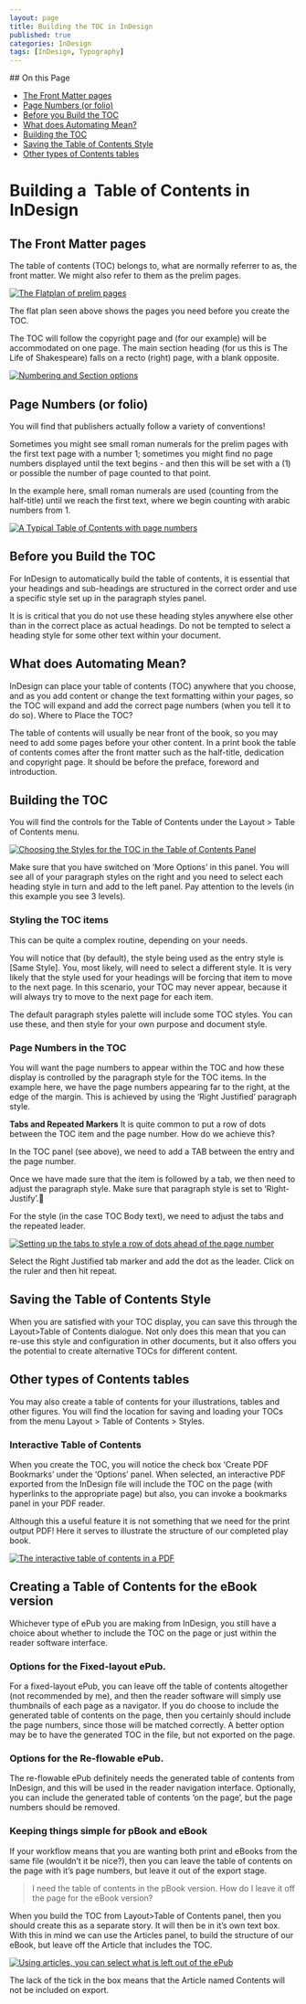 ```yaml
---
layout: page
title: Building the TOC in InDesign
published: true
categories: InDesign
tags: [InDesign, Typography]
---
```

<!-- TOC depthFrom:2 depthTo:2 withLinks:1 updateOnSave:1 orderedList:0 -->
<section class='toc'>
## On this Page

- [The Front Matter pages](#the-front-matter-pages)
- [Page Numbers (or folio)](#page-numbers-or-folio)
- [Before you Build the TOC](#before-you-build-the-toc)
- [What does Automating Mean?](#what-does-automating-mean)
- [Building the TOC](#building-the-toc)
- [Saving the Table of Contents Style](#saving-the-table-of-contents-style)
- [Other types of Contents tables](#other-types-of-contents-tables)

</section><!-- /TOC -->

# Building a  Table of Contents in InDesign

## The Front Matter pages

The table of contents (TOC) belongs to, what are normally referrer to as, the front matter. We might also refer to them as the prelim pages.

[![The Flatplan of prelim pages](../../images/2017/01/the-flatplan-of-prelim-pages.png)](../../images/2017/01/the-flatplan-of-prelim-pages.png)

The flat plan seen above shows the pages you need before you create the TOC.

The TOC will follow the copyright page and (for our example) will be accommodated on one page. The main section heading (for us this is The Life of Shakespeare) falls on a recto (right) page, with a blank opposite.

[![Numbering and Section options](../../images/2017/01/numbering-and-section-options.jpg)](../../images/2017/01/numbering-and-section-options.jpg)

## Page Numbers (or folio)
You will find that publishers actually follow a variety of conventions!

Sometimes you might see small roman numerals for the prelim pages with the first text page with a number 1; sometimes you might find no page numbers displayed until the text begins - and then this will be set with a (1) or possible the number of page counted to that point.

In the example here, small roman numerals are used (counting from the half-title) until we reach the first text, where we begin counting with arabic numbers from 1.

[![A Typical Table of Contents with page numbers](../../images/2017/01/a-typical-toc.png)](../../images/2017/01/a-typical-toc.png)

## Before you Build the TOC

For InDesign to automatically build the table of contents, it is essential that your headings and sub-headings are structured in the correct order and use a specific style set up in the paragraph styles panel.

It is is critical that you do not use these heading styles anywhere else other than in the correct place as actual headings. Do not be tempted to select a heading style for some other text within your document.

## What does Automating Mean?

InDesign can place your table of contents (TOC) anywhere that you choose, and as you add content or change the text formatting within your pages, so the TOC will expand and add the correct page numbers (when you tell it to do so).
Where to Place the TOC?

The table of contents will usually be near front of the book, so you may need to add some pages before your other content. In a print book the table of contents comes after the front matter such as the half-title, dedication and copyright page. It should be before the preface, foreword and introduction.

## Building the TOC
You will find the controls for the Table of Contents under the Layout > Table of Contents menu.

[![Choosing the Styles for the TOC in the Table of Contents Panel](../../images/2017/01/choosing-the-styles-for-the-toc.png)](../../images/2017/01/choosing-the-styles-for-the-toc.png)

Make sure that you have switched on ‘More Options’ in this panel. You will see all of your paragraph styles on the right and you need to select each heading style in turn and add to the left panel. Pay attention to the levels (in this example you see 3 levels).

### Styling the TOC items
This can be quite a complex routine, depending on your needs.

You will notice that (by default), the style being used as the entry style is [Same Style]. You, most likely, will need to select a different style. It is very likely that the style used for your headings will be forcing that item to move to the next page. In this scenario, your TOC may never appear, because it will always try to move to the next page for each item.

The default paragraph styles palette will include some TOC styles. You can use these, and then style for your own purpose and document style.

### Page Numbers in the TOC
You will want the page numbers to appear within the TOC and how these display is controlled by the paragraph style for the TOC items.
In the example here, we have the page numbers appearing far to the right, at the edge of the margin. This is achieved by using the ‘Right Justified’ paragraph style.

**Tabs and Repeated Markers**
It is quite common to put a row of dots between the TOC item and the page number. How do we achieve this?

In the TOC panel (see above), we need to add a TAB between the entry and the page number.

Once we have made sure that the item is followed by a tab, we then need to adjust the paragraph style. Make sure that paragraph style is set to ‘Right-Justify’.

For the style (in the case TOC Body text), we need to adjust the tabs and the repeated leader.

[![Setting up the tabs to style a row of dots ahead of the page number](../../images/2017/01/setting-up-the-tabs.png)](../../images/2017/01/setting-up-the-tabs.png)

Select the Right Justified tab marker and add the dot as the leader. Click on the ruler and then hit repeat.

## Saving the Table of Contents Style
When you are satisfied with your TOC display, you can save this through the Layout>Table of Contents dialogue. Not only does this mean that you can re-use this style and configuration in other documents, but it also offers you the potential to create alternative TOCs for different content.

## Other types of Contents tables
You may also create a table of contents for your illustrations, tables and other figures. You will find the location for saving and loading your TOCs from the menu Layout > Table of Contents > Styles.

### Interactive Table of Contents

When you create the TOC, you will notice the check box ‘Create PDF Bookmarks’ under the ‘Options’ panel. When selected, an interactive PDF exported from the InDesign file will include the TOC on the page (with hyperlinks to the appropriate page) but also, you can invoke a bookmarks panel in your PDF reader.

Although this a useful feature it is not something that we need for the print output PDF! Here it serves to illustrate the structure of our completed play book.

[![The interactive table of contents in a PDF](../../images/2017/01/toc-in-the-pdf.png)](../../images/2017/01/toc-in-the-pdf.png)

## Creating a Table of Contents for the eBook version

Whichever type of ePub you are making from InDesign, you still have a choice about whether to include the TOC on the page or just within the reader software interface.

### Options for the Fixed-layout ePub.

For a fixed-layout ePub, you can leave off the table of contents altogether (not recommended by me), and then the reader software will simply use thumbnails of each page as a navigator. If you do choose to include the generated table of contents on the page, then you certainly should include the page numbers, since those will be matched correctly. A better option may be to have the generated TOC in the file, but not exported on the page.

### Options for the Re-flowable ePub.

The re-flowable ePub definitely needs the generated table of contents from InDesign, and this will be used in the reader navigation interface. Optionally, you can include the generated table of contents ‘on the page’, but the page numbers should be removed.

### Keeping things simple for pBook and eBook

If your workflow means that you are wanting both print and eBooks from the same file (wouldn’t it be nice?), then you can leave the table of contents on the page with it’s page numbers, but leave it out of the export stage.

>I need the table of contents in the pBook version. How do I leave it off the page for the eBook version?

When you build the TOC from Layout>Table of Contents panel, then you should create this as a separate story. It will then be in it’s own text box. With this in mind we can use the Articles panel, to build the structure of our eBook, but leave off the Article that includes the TOC.

[![Using articles, you can select what is left out of the ePub](../../images/2017/01/articlespanel.png)](../../images/2017/01/articlespanel.png)

The lack of the tick in the box means that the Article named Contents will not be included on export.

